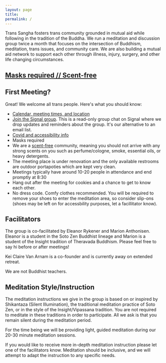 ```yaml
---
layout: page
title:
permalink: /
---
```


Trans Sangha fosters trans community grounded in mutual aid while following in the tradition of the Buddha. We run a meditation and discussion group twice a month that focuses on the intersection of Buddhism, meditation, trans issues, and community care. We are also building a mutual aid network to support each other through illness, injury, surgery, and other life changing circumstances. 


## [Masks required // Scent-free](/accessibility)

## First Meeting?

Great! We welcome all trans people. Here's what you should know:

* [Calendar, meeting times, and location](/schedule)
* [Join the Signal group](/contact). This is a read-only group chat on Signal where we drop updates and reminders about the group. It's our alternative to an email list.
* [Covid and accessibility info](/accessibility)
* Masks required
* We are a [scent-free](/accessibility#accessibility) community, meaning you should not arrive with any strong scents on you such as perfume/cologne, smoke, essential oils, or heavy detergents. 
* The meeting place is under renovation and the only available restrooms are outdoor portapoties which are kept very clean.
* Meetings typically have around 10-20 people in attendance and end promptly at 8:30
* Hang out after the meeting for cookies and a chance to get to know each other.
* No dress code. Comfy clothes recommended. You will be required to remove your shoes to enter the meditation area, so consider slip-ons (shoes may be left on for accessbility purposes, let a facillitator know).

## Facilitators

The group is co-facilitated by Eleanor Rykener and Marion Anthonisen. Eleanor is a student in the Soto Zen Buddhist lineage and Marion is a student of the Insight tradition of Theravada Buddhism. Please feel free to say hi before or after meetings! 

Kei Claire Van Arnam is a co-founder and is currently away on extended retreat.

We are not Buddhist teachers.

## Meditation Style/Instruction

The meditation instructions we give in the group is based on or inspired by Shikantaza (Silent Illumination), the traditional meditation practice of Soto Zen, or in the style of the Insight/Vipassana tradition. You are not required to meditate in these traditions in order to participate. All we ask is that you remain silent during the meditation period. 

For the time being we will be providing light, guided meditation during our 20-30 minute meditation sessions.

If you would like to receive more in-depth meditation instruction please let one of the facilitators know. Meditation should be inclusive, and we will attempt to adapt the instruction to any specific needs.


